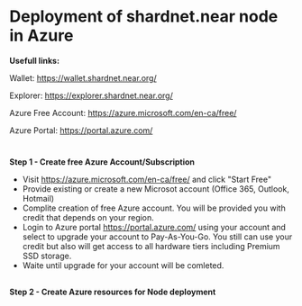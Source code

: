 #  Deployment of shardnet.near node in Azure

**Usefull links:**

Wallet: https://wallet.shardnet.near.org/

Explorer: https://explorer.shardnet.near.org/

Azure Free Account: https://azure.microsoft.com/en-ca/free/

Azure Portal: https://portal.azure.com/

#
**Step 1 -  Create free Azure Account/Subscription**
  * Visit https://azure.microsoft.com/en-ca/free/ and click "Start Free"
  * Provide existing or create a new Microsot account (Office 365, Outlook, Hotmail)
  * Complite creation of free Azure account. You will be provided you with credit that depends on your region.
  * Login to Azure portal https://portal.azure.com/ using your account and select to upgrade your account to Pay-As-You-Go. 
    You still can use your credit but also will get access to all hardware tiers including Premium SSD storage.
  * Waite until upgrade for your account will be comleted.
##
**Step 2 -  Create Azure resources for Node deployment**
